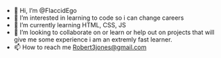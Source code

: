 - 👋 Hi, I’m @FlaccidEgo
- 👀 I’m interested in learning to code so i can change careers
- 🌱 I’m currently learning HTML, CSS, JS
- 💞️ I’m looking to collaborate on  or learn or help out on projects that will give me some experience i am an extremly fast learner.
- 📫 How to reach me Robert3jones@gmail.com

<!---
FlaccidEgo/FlaccidEgo is a ✨ special ✨ repository because its `README.md` (this file) appears on your GitHub profile.
You can click the Preview link to take a look at your changes.
--->
